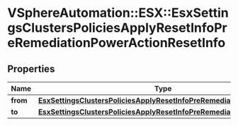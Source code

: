 # VSphereAutomation::ESX::EsxSettingsClustersPoliciesApplyResetInfoPreRemediationPowerActionResetInfo

## Properties
Name | Type | Description | Notes
------------ | ------------- | ------------- | -------------
**from** | [**EsxSettingsClustersPoliciesApplyResetInfoPreRemediationPowerAction**](EsxSettingsClustersPoliciesApplyResetInfoPreRemediationPowerAction.md) |  | 
**to** | [**EsxSettingsClustersPoliciesApplyResetInfoPreRemediationPowerAction**](EsxSettingsClustersPoliciesApplyResetInfoPreRemediationPowerAction.md) |  | 


